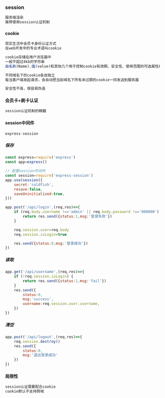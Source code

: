 ### session

```js
服务端渲染
推荐使用session认证机制
```

#### cookie

```js
现实生活中会员卡身份认证方式
在web开发中的专业术语叫cookie
```

```js
cookie存储在用户浏览器中
一般不超过4kb的字符串
由名称(Name),值(value)和其他几个用于控制cookie有效期、安全性、使用范围的可选属性组成

不同域名下的cookie各自独立
每当客户端发起请求，会自动把当前域名下所有未过期的cookie一同发送到服务器
```

```js
安全性不高，很容易伪造
```

#### 会员卡+刷卡认证

```js
session认证机制的精髓
```

#### session中间件

```js
express-session
```
##### 保存
```js
const express=require('express')
const app=express()

// 配置session中间件
const session=require('express-session')
app.use(session({
    secret:'coldfish',
    resave:false,
    saveUninitialized:true,
}))

app.post('/api/login',(req,res)=>{
    if (req.body.username !=='admin' || req.body.password !=='000000') {
        return res.send({status:1,msg:'登录失败'})
    }

    req.session.user=req.body
    req.session.isLogin=true

    res.send({status:0,msg:'登录成功'})
})
```

##### 读取

```js
app.get('/api/username',(req,res)=>{
    if (!req.session.isLogin) {
        return res.send({status:1,msg:'fail'})
    }
    res.send({
        status:0,
        msg:'success',
        username:req.session.user.username,
    })
})
```

##### 清空

```js
app.post('/api/logout',(req,res)=>{
    req.session.destroy()
    res.send({
        status:0,
        msg:'退出登录成功'
    })
})
```

#### 局限性

```js
session认证需要配合cookie
cookie默认不支持跨域
```



